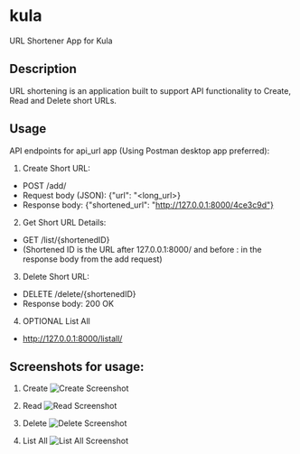 # kula
URL Shortener App for Kula

## Description
URL shortening is an application built to support API functionality to Create, Read and Delete short URLs. 

## Usage

API endpoints for api_url app (Using Postman desktop app preferred):

1. Create Short URL:
- POST /add/
- Request body (JSON): {"url": "<long_url>}
- Response body: {"shortened_url": "http://127.0.0.1:8000/4ce3c9d"}

2. Get Short URL Details:
- GET /list/{shortenedID}
- (Shortened ID is the URL after 127.0.0.1:8000/ and before : in the response body from the add request)

3. Delete Short URL:
- DELETE /delete/{shortenedID}
- Response body: 200 OK


4. OPTIONAL List All
- http://127.0.0.1:8000/listall/

## Screenshots for usage:

1. Create
![Create Screenshot](https://drive.google.com/file/d/1p_rNE3Brn0lYqzpOVQSaqwg2yTifv6ik/view?usp=share_link)

2. Read
![Read Screenshot](https://drive.google.com/file/d/1rrURbrK4lc32_i0xEAArmawUwEDQuzfI/view?usp=share_link)

3. Delete
![Delete Screenshot](https://drive.google.com/file/d/14qyHf8aULb7BQIOXS1pCu1dqEPZGCyq8/view?usp=share_link)

4. List All
![List All Screenshot](https://drive.google.com/file/d/1p_rNE3Brn0lYqzpOVQSaqwg2yTifv6ik/view?usp=share_link)
